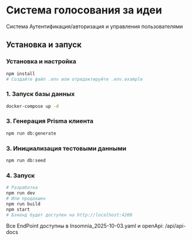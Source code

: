 # Система голосования за идеи

Система Аутентификация/авторизация и управления пользователями

## Установка и запуск

### Установка и настройка
```bash
npm install
# Создайте файл .env или отредактируйте .env.example
```

### 1. Запуск базы данных
```bash
docker-compose up -d
```

### 3. Генерация Prisma клиента
```bash
npm run db:generate
```

### 3. Инициализация тестовыми данными
```bash
npm run db:seed
```

### 4. Запуск
```bash
# Разработка
npm run dev
# Или продакшен
npm run build
npm start
# Бэкенд будет доступен на http://localhost:4200
```

Все EndPoint доступны в Insomnia_2025-10-03.yaml и openApi: /api/api-docs
